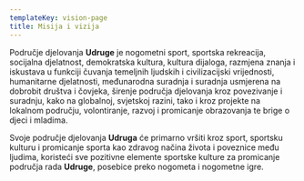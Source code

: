 ```yaml
---
templateKey: vision-page
title: Misija i vizija
---
```

Područje djelovanja **Udruge** je nogometni sport, sportska rekreacija,
socijalna djelatnost, demokratska kultura, kultura dijaloga, razmjena znanja i
iskustava u funkciji čuvanja temeljnih ljudskih i civilizacijski vrijednosti,
humanitarne djelatnosti, međunarodna suradnja i suradnja usmjerena na dobrobit
društva i čovjeka, širenje područja djelovanja kroz povezivanje i suradnju,
kako na globalnoj, svjetskoj razini, tako i kroz projekte na lokalnom
području, volontiranje, razvoj i promicanje obrazovanja te brige o djeci i
mladima. 

Svoje područje djelovanja **Udruga** će primarno vršiti kroz sport, sportsku
kulturu i promicanje sporta kao zdravog načina života i poveznice među
ljudima, koristeći sve pozitivne elemente sportske kulture za promicanje
područja rada **Udruge**, posebice preko nogometa i nogometne igre.